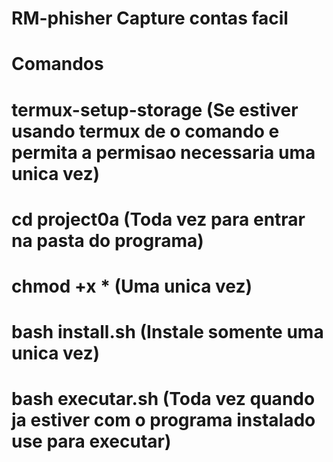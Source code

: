 # RM-phisher Capture contas facil

# Comandos 

# termux-setup-storage  (Se estiver usando termux de o comando e permita a permisao necessaria uma unica vez)

# cd project0a (Toda vez para entrar na pasta do programa)

# chmod +x *  (Uma unica vez)

# bash install.sh  (Instale somente uma unica vez)

# bash executar.sh  (Toda vez quando ja estiver com o programa instalado use para executar)
